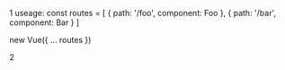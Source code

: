 1 useage:
   const routes = [
  { path: '/foo', component: Foo },
  { path: '/bar', component: Bar }
  ]

  new Vue({
    ...
    routes
  })

2 